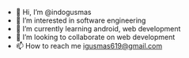 - 👋 Hi, I’m @indogusmas
- 👀 I’m interested in software engineering
- 🌱 I’m currently learning android, web development
- 💞️ I’m looking to collaborate on web development
- 📫 How to reach me igusmas619@gmail.com

<!---
indogusmas/indogusmas is a ✨ special ✨ repository because its `README.md` (this file) appears on your GitHub profile.
You can click the Preview link to take a look at your changes.
--->
